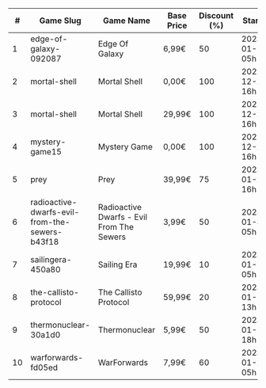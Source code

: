 |#|Game Slug|Game Name|Base Price|Discount (%)|Starts|Ends|
|---|---|---|---|---|---|---|
|1|edge-of-galaxy-092087|Edge Of Galaxy|6,99€|50|2023-01-10 05h|2023-01-17 05h|
|2|mortal-shell|Mortal Shell|0,00€|100|2022-12-28 16h|2022-12-29 16h|
|3|mortal-shell|Mortal Shell|29,99€|100|2022-12-28 16h|2022-12-29 16h|
|4|mystery-game15|Mystery Game|0,00€|100|2022-12-29 16h|2023-01-05 16h|
|5|prey|Prey|39,99€|75|2023-01-24 16h|2023-01-31 16h|
|6|radioactive-dwarfs-evil-from-the-sewers-b43f18|Radioactive Dwarfs - Evil From The Sewers|3,99€|50|2023-01-31 05h|2023-02-07 05h|
|7|sailingera-450a80|Sailing Era|19,99€|10|2023-01-12 05h|2023-01-19 05h|
|8|the-callisto-protocol|The Callisto Protocol|59,99€|20|2023-01-12 13h|2023-01-19 13h|
|9|thermonuclear-30a1d0|Thermonuclear|5,99€|50|2023-01-17 18h|2023-01-24 18h|
|10|warforwards-fd05ed|WarForwards|7,99€|60|2023-01-24 05h|2023-01-31 05h|
